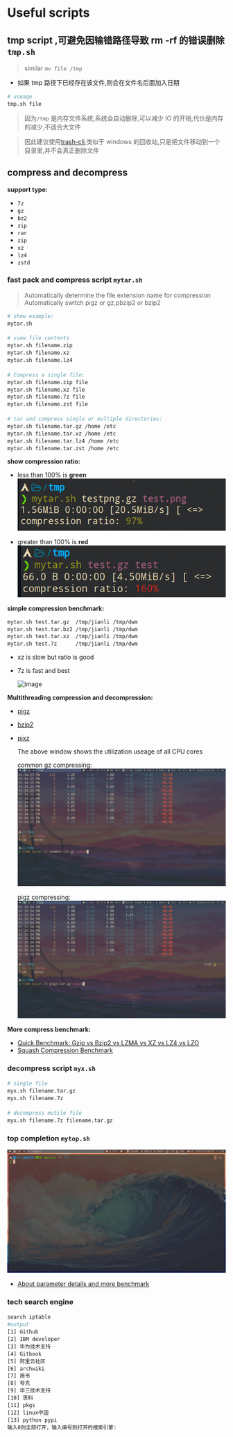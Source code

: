 # Useful scripts

## tmp script ,可避免因输错路径导致 rm -rf 的错误删除 `tmp.sh`

> similar `mv file /tmp`

- 如果 tmp 路径下已经存在该文件,则会在文件名后面加入日期

```bash
# useage
tmp.sh file
```

> 因为`/tmp` 是内存文件系统,系统会自动删除,可以减少 IO 的开销,代价是内存的减少,不适合大文件

> 因此建议使用[trash-cli](https://github.com/andreafrancia/trash-cli),类似于 windows 的回收站,只是把文件移动到一个目录里,并不会真正删除文件

## compress and decompress

**support type:**

- `7z`
- `gz`
- `bz2`
- `zip`
- `rar`
- `zip`
- `xz`
- `lz4`
- `zstd`

### fast pack and compress script `mytar.sh`

> Automatically determine the file extension name for compression
> Automatically switch pigz or gz,pbzip2 or bzip2

```bash
# show example:
mytar.sh

# view file contents
mytar.sh filename.zip
mytar.sh filename.xz
mytar.sh filename.lz4

# Compress a single file:
mytar.sh filename.zip file
mytar.sh filename.xz file
mytar.sh filename.7z file
mytar.sh filename.zst file

# tar and compress single or multiple directories:
mytar.sh filename.tar.gz /home /etc
mytar.sh filename.tar.xz /home /etc
mytar.sh filename.tar.lz4 /home /etc
mytar.sh filename.tar.zst /home /etc
```

**show compression ratio:**

- less than 100% is **green**
  ![image](./Pictures/ratio.png)

- greater than 100% is **red**
  ![image](./Pictures/ratio1.png)

**simple compression benchmark:**

```bash
mytar.sh test.tar.gz  /tmp/jianli /tmp/dwm
mytar.sh test.tar.bz2 /tmp/jianli /tmp/dwm
mytar.sh test.tar.xz  /tmp/jianli /tmp/dwm
mytar.sh test.7z      /tmp/jianli /tmp/dwm
```

- xz is slow but ratio is good

- 7z is fast and best

  ![image](./Pictures/benchmark.gif)

**Multithreading compression and decompression:**

- [pigz](https://github.com/madler/pigz)
- [bzip2](https://linux.die.net/man/1/pbzip2)
- [pixz](https://github.com/vasi/pixz)

  The above window shows the utilization useage of all CPU cores

  common gz compressing:
  ![image](./Pictures/pigz.gif)

  pigz compressing:
  ![image](./Pictures/pigz1.gif)

**More compress benchmark:**

- [Quick Benchmark: Gzip vs Bzip2 vs LZMA vs XZ vs LZ4 vs LZO](https://catchchallenger.first-world.info/wiki/Quick_Benchmark:_Gzip_vs_Bzip2_vs_LZMA_vs_XZ_vs_LZ4_vs_LZO)
- [Squash Compression Benchmark](https://quixdb.github.io/squash-benchmark/)

### decompress script `myx.sh`

```bash
# single file
myx.sh filename.tar.gz
myx.sh filename.7z

# decompress mutile file
myx.sh filename.7z filename.tar.gz
```

### top completion `mytop.sh`

![image](./Pictures/mytop.gif)

- [About parameter details and more benchmark](https://github.com/ztoiax/notes/blob/master/benchmark.md)

### tech search engine

```bash
search iptable
#output
[1] Github
[2] IBM developer
[3] 华为技术支持
[4] Gitbook
[5] 阿里云社区
[6] archwiki
[7] 简书
[8] 夸克
[9] 华三技术支持
[10] 思科
[11] pkgs
[12] linux中国
[13] python pypi
输入0则全部打开，输入编号则打开的搜索引擎:
```
